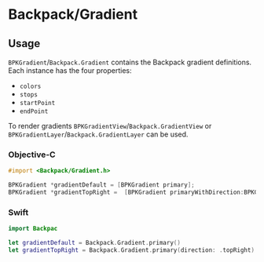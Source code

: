 # Backpack/Gradient

## Usage

`BPKGradient`/`Backpack.Gradient` contains the Backpack gradient definitions. Each instance has the four properties:

+ `colors`
+ `stops`
+ `startPoint`
+ `endPoint`

To render gradients `BPKGradientView`/`Backpack.GradientView` or `BPKGradientLayer`/`Backpack.GradientLayer` can be used.


### Objective-C

```objective-c
#import <Backpack/Gradient.h>

BPKGradient *gradientDefault = [BPKGradient primary];
BPKGradient *gradientTopRight =  [BPKGradient primaryWithDirection:BPKGradientDirectionTopRight];
```

### Swift

```swift
import Backpac

let gradientDefault = Backpack.Gradient.primary()
let gradientTopRight = Backpack.Gradient.primary(direction: .topRight)
```
